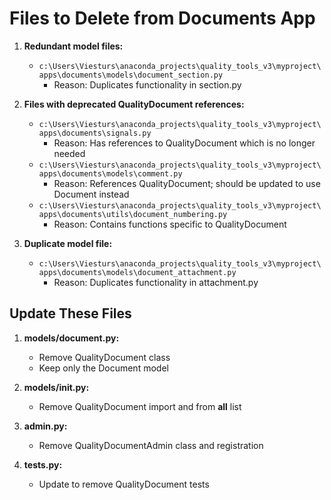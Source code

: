 # Files to Delete from Documents App

1. **Redundant model files:**
   - `c:\Users\Viesturs\anaconda_projects\quality_tools_v3\myproject\apps\documents\models\document_section.py`
     - Reason: Duplicates functionality in section.py

2. **Files with deprecated QualityDocument references:**
   - `c:\Users\Viesturs\anaconda_projects\quality_tools_v3\myproject\apps\documents\signals.py`
     - Reason: Has references to QualityDocument which is no longer needed
   - `c:\Users\Viesturs\anaconda_projects\quality_tools_v3\myproject\apps\documents\models\comment.py`
     - Reason: References QualityDocument; should be updated to use Document instead
   - `c:\Users\Viesturs\anaconda_projects\quality_tools_v3\myproject\apps\documents\utils\document_numbering.py`
     - Reason: Contains functions specific to QualityDocument

3. **Duplicate model file:**
   - `c:\Users\Viesturs\anaconda_projects\quality_tools_v3\myproject\apps\documents\models\document_attachment.py`
     - Reason: Duplicates functionality in attachment.py

## Update These Files

1. **models/document.py:**
   - Remove QualityDocument class
   - Keep only the Document model

2. **models/__init__.py:**
   - Remove QualityDocument import and from __all__ list

3. **admin.py:**
   - Remove QualityDocumentAdmin class and registration

4. **tests.py:**
   - Update to remove QualityDocument tests
